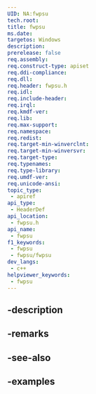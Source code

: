 ```yaml
---
UID: NA:fwpsu
tech.root: 
title: fwpsu
ms.date: 
targetos: Windows
description: 
prerelease: false
req.assembly: 
req.construct-type: apiset
req.ddi-compliance: 
req.dll: 
req.header: fwpsu.h
req.idl: 
req.include-header: 
req.irql: 
req.kmdf-ver: 
req.lib: 
req.max-support: 
req.namespace: 
req.redist: 
req.target-min-winverclnt: 
req.target-min-winversvr: 
req.target-type: 
req.typenames: 
req.type-library: 
req.umdf-ver: 
req.unicode-ansi: 
topic_type:
 - apiref
api_type:
 - HeaderDef
api_location:
 - fwpsu.h
api_name:
 - fwpsu
f1_keywords:
 - fwpsu
 - fwpsu/fwpsu
dev_langs:
 - c++
helpviewer_keywords:
 - fwpsu
---
```


## -description

## -remarks

## -see-also

## -examples

